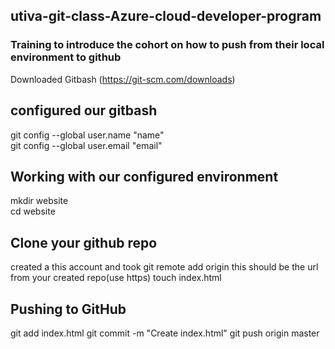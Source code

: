 ## utiva-git-class-Azure-cloud-developer-program
###  Training to introduce the cohort on how to push from their local environment to github
Downloaded Gitbash (https://git-scm.com/downloads)
## configured our gitbash
git config --global user.name "name"  
git config --global user.email "email"  
## Working with our configured environment
mkdir website  
cd website  
## Clone your github repo
created a this account and took
git remote add origin
this should be the url from your created repo(use https) touch index.html
## Pushing to GitHub
git add index.html
git commit -m "Create index.html"
git push origin master
